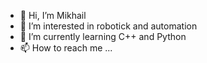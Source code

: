 - 👋 Hi, I’m Mikhail
- 👀 I’m interested in robotick and automation
- 🌱 I’m currently learning C++ and Python
- 📫 How to reach me ...

<!---
Hello
I'm Mikhail and im first year student at Aalto-university. I'm studing Automation and Roboticks.
--->
